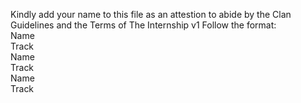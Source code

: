 Kindly add your name to this file as an attestion to abide by the Clan Guidelines and the Terms of The Internship v1
Follow the format:
<br/>
Name <br/>
Track
<br/>
Name <br/>
Track
<br/>
Name <br/>
Track
<br/>
